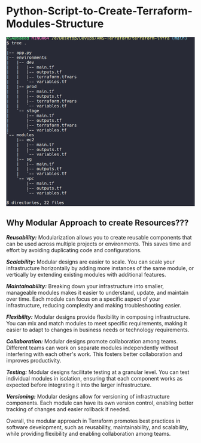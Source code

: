 # Python-Script-to-Create-Terraform-Modules-Structure
![](tf-tree.png)

## Why Modular Approach to create Resources???
***Reusability:*** Modularization allows you to create reusable components that can be used across multiple projects or environments. This saves time and effort by avoiding duplicating code and configurations.

***Scalability:*** Modular designs are easier to scale. You can scale your infrastructure horizontally by adding more instances of the same module, or vertically by extending existing modules with additional features.

***Maintainability:*** Breaking down your infrastructure into smaller, manageable modules makes it easier to understand, update, and maintain over time. Each module can focus on a specific aspect of your infrastructure, reducing complexity and making troubleshooting easier.

***Flexibility:*** Modular designs provide flexibility in composing infrastructure. You can mix and match modules to meet specific requirements, making it easier to adapt to changes in business needs or technology requirements.

***Collaboration:*** Modular designs promote collaboration among teams. Different teams can work on separate modules independently without interfering with each other's work. This fosters better collaboration and improves productivity.

***Testing:*** Modular designs facilitate testing at a granular level. You can test individual modules in isolation, ensuring that each component works as expected before integrating it into the larger infrastructure.

***Versioning:*** Modular designs allow for versioning of infrastructure components. Each module can have its own version control, enabling better tracking of changes and easier rollback if needed.

Overall, the modular approach in Terraform promotes best practices in software development, such as reusability, maintainability, and scalability, while providing flexibility and enabling collaboration among teams.
